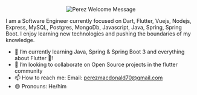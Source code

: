 <p align="center">
   <img alt="Perez Welcome Message"
        src="https://readme-typing-svg.herokuapp.com?font=Fira+Code&pause=1000&width=435&lines=Hi+there!+I'm+Perez%F0%9F%91%8B">
</p>

I am a Software Engineer currently focused on Dart, Flutter, Vuejs, Nodejs, Express, MySQL, Postgres, MongoDb, Javascript, Java, Spring, Spring Boot. I enjoy learning new technologies and pushing the boundaries of my knowledge. 

* 🌱 I’m currently learning Java, Spring & Spring Boot 3 and everything about Flutter 💙!
* 👯 I’m looking to collaborate on Open Source projects in the flutter community
* 📫 How to reach me: Email: perezmacdonald70@gmail.com
*  😄 Pronouns: He/him

